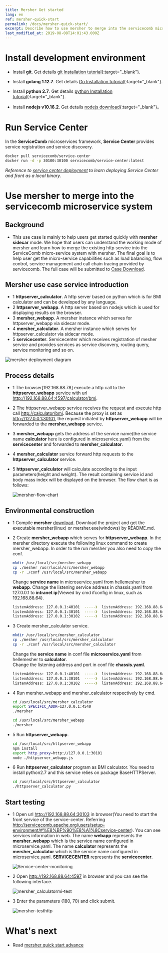 ```yaml
---
title: Mersher Get started
lang: en
ref: mersher-quick-start
permalink: /docs/mersher-quick-start/
excerpt: Describe how to use mersher to merge into the servicecomb microservice system
last_modified_at: 2019-08-08T14:01:43.000Z
---
```


# Install development environment

- Install **git**. Get details [git Installation tutorial](https://git-scm.com/book/zh/v2/%E8%B5%B7%E6%AD%A5-%E5%AE%89%E8%A3%85-Git){:target="_blank"}.

- Install **golang 1.12.7**. Get details [Go Installation tutorial](https://golang.google.cn/doc/install){:target="_blank"}.

- Install **python 2.7**. Get details [python Installation tutorial](https://wiki.python.org/moin/BeginnersGuide/Download){:target="_blank"}.

- Install **nodejs v10.16.2**. Get details [nodejs download](https://nodejs.org/en/download/){:target="_blank"}。

# Run Service Center

In the **ServiceComb** microservices framework, **Service Center** provides service registration and service discovery.

```bash
docker pull servicecomb/service-center
docker run -d -p 30100:30100 servicecomb/service-center:latest
```

_Reference to [service center deployment](/users/setup-environment/#运行service-center) to learn deploying Service Center and front as a local binary._

# Use mersher to merge into the servicecomb microservice system

## Background

- This use case is mainly to help users get started quickly with **mersher sidecar** mode. We hope that users can understand the working mode of mersher and learn how to merge the existing http service into the ServiceComb micro-service system with mersher. The final goal is to help user get the micro-service capabilities such as load balancing, flow control, service management and call chain tracing provided by servicecomb. The full case will be submitted to [Case Download](https://github.com/apache/servicecomb-mesher/tree/master/examples/quick_start).

## Mersher use case service introduction

- 1 **httpserver_calculator**. A http server based on python which is for BMI calculator and can be developed by any language.
- 2 **httpserver_webapp**. A http server based on nodejs which is used for displaying results on the browser.
- 3 **mersher_webapp**. A mersher instance which serves for httpserver_webapp via sidecar mode.
- 4 **mersher_calculator**. A mersher instance which serves for httpserver_calculator via sidecar mode.
- 5 **servicecenter**. Servicecenter which receives registration of mesher service and provides services as service discovery, routing query, service monitoring and so on.

![mersher deployment diagram](/assets/images/mersher/mersher-deployment-simple.png)

## Process details

- 1 The browser[192.168.88.78] execute a http call to the **httpserver_webapp** service with url []()<http://192.168.88.64:4597/calculator/bmi>.
- 2 The httpserver_webapp service receives the request and execute http call []()<http://calculator/bmi>. Because the proxy is set as []()<http://127.0.0.1:30101>, the request initiated by **httpserver_webapp** will be forwarded to the **mersher_webapp** service.
- 3 **mersher_webapp** gets the address of the service name(the service name **calculator** here is configured in microservice.yaml) from the **servicecenter** and forwarded to **mersher_calculator**.
- 4 **mersher_calculator** service forward http requests to the **httpserver_calculator** service.
- 5 **httpserver_calculator** will calculate according to the input parameters(height and weight). The result containing service id and body mass index will be displayed on the browser. The flow chart is as follows:

  ![mersher-flow-chart](/assets/images/mersher/mersher-flowchart-simple.png)

## Environmental construction

- 1 Compile **mersher** [download](https://github.com/apache/servicecomb-mesher). Download the project and get the executable mersher(linux) or mersher.exe(windows) by README.md.

- 2 Create **mersher_webapp** which serves for **httpserver_webapp**. In the mersher directory execute the following linux command to create mersher_webapp. In order to the run mersher you also need to copy the conf.

  ```bash
  mkdir /usr/local/src/mersher_webapp
  cp ./mesher /usr/local/src/mersher_webapp
  cp -r ./conf /usr/local/src/mersher_webapp
  ```

  Change **service name** in microservice.yaml from hellemesher to **webapp**. Change the listening service address in chassis.yaml from 127.0.0.1 to **intranet ip**(Viewed by cmd ifconfig in linux, such as 192.168.88.64).

  ```bash
  listenAddress: 127.0.0.1:40101  -----》  listenAddress: 192.168.88.64:40101
  listenAddress: 127.0.0.1:30101  -----》  listenAddress: 192.168.88.64:30101
  listenAddress: 127.0.0.1:30102  -----》  listenAddress: 192.168.88.64:30102
  ```

- 3 Create mersher_calculator service.

  ```bash
  mkdir /usr/local/src/mersher_calculator
  cp ./mesher /usr/local/src/mersher_calculator
  cp -r ./conf /usr/local/src/mersher_calculator
  ```

  Change the **service name** in conf file **microservice.yaml** from hellemesher to **calculator**.<br>
  Change the listening address and port in conf file **chassis.yaml**.

  ```bash
  listenAddress: 127.0.0.1:40101  -----》  listenAddress: 192.168.88.64:40107
  listenAddress: 127.0.0.1:30101  -----》  listenAddress: 192.168.88.64:30111
  listenAddress: 127.0.0.1:30102  -----》  listenAddress: 192.168.88.64:30112
  ```

- 4 Run mersher_webapp and mersher_calculator respectively by cmd.

  ```bash
  cd /usr/local/src/mersher_calculator
  export SPECIFIC_ADDR=127.0.0.1:4540
  ./mersher
  ```

  ```bash
  cd /usr/local/src/mersher_webapp
  ./mersher
  ```

- 5 Run **httpserver_webapp**.

  ```bash
  cd /usr/local/src/httpserver_webapp
  npm install
  export http_proxy=http://127.0.0.1:30101
  node ./httpserver_webapp.js
  ```

- 6 Run **httpserver_calculator** program as BMI calculator. You need to install python2.7 and this service relies on package BaseHTTPServer.

  ```bash
  cd /usr/local/src/httpserver_calculator
  ./httpserver_calculator.py
  ```

## Start testing

- 1 Open url <http://192.168.88.64:30103> in browser(You need to start the front service of the service-center. Referring <http://servicecomb.apache.org/users/setup-environment/#%E8%BF%90%E8%A1%8Cservice-center>). You can see services information in web. The name **webapp** represents the **mersher_webapp** which is the service name configured in microservice.yaml. The name **calculator** represents the **mersher_calculator** which is the service name configured in microservice.yaml. **SERVICECENTER** represents the **servicecenter**.

  ![Service-center-monitoring](/assets/images/mersher/mersher-servercenter.png)

- 2 Open <http://192.168.88.64:4597> in browser and you can see the following interface.

  ![mersher_calculatormi-test](/assets/images/mersher/mersher-testinit.png)

- 3 Enter the parameters (180, 70) and click submit.

  ![mersher-testhttp](/assets/images/mersher/mersher-testpythonhttp.png)

# What's next

- Read [mersher quick start advance](/docs/mersher-quick-start-advance/)
